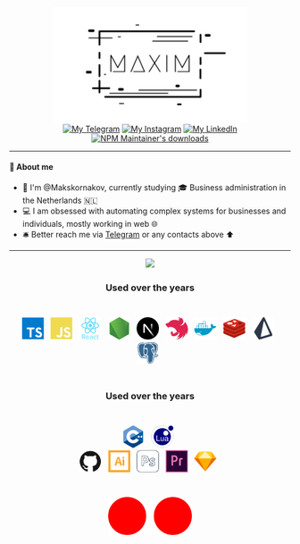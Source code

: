 <div id="header" align="center">
  <a href="https://darkforce.nl"><img src="./src/logoAnimated.svg" width="350"/></a>
</div>
<div align="center">
<a href="https://t.me/makskornakov">
  <img src="https://img.shields.io/static/v1?label=&message=Telegram&color=blue&?style=for-the-badge&logo=telegram" alt="My Telegram"/></a>
<a href="https://instagram.com/makskornakov">
<img src="https://img.shields.io/static/v1?label=&message=Instagram&color=blueviolet&?style=for-the-badge&logo=instagram" alt="My Instagram"/></a>
<a href="https://www.linkedin.com/in/makskornakov/">
<img src="https://img.shields.io/static/v1?label=&message=LinkedIn&color=informational&?style=for-the-badge&logo=LinkedIn" alt="My LinkedIn"/></a>
</div>
<div align="center">
<a href="https://www.npmjs.com/~makskornakov"><img alt="NPM Maintainer's downloads" src="https://img.shields.io/endpoint?url=https%3A%2F%2Fraw.githubusercontent.com%2Fmakskornakov%2Fgithub-readme-npm-downloads%2Fmaster%2Fstats.json"></a>
</div>

---

#### :space_invader: About me

- :vulcan_salute: I'm @Makskornakov, currently studying :mortar_board: Business administration in the Netherlands :netherlands:
- :computer: I am obsessed with automating complex systems for businesses and individuals, mostly working in web :globe_with_meridians:
- :bellhop_bell: Better reach me via [Telegram](https://t.me/makskornakov) or any contacts above :arrow_up:

---

<div align="center">
<img src="https://media2.giphy.com/media/jSKBmKkvo2dPQQtsR1/giphy.gif?cid=ecf05e471axerhdmbamhunbydqtf7mtwdwi7e8m6s7tiucsb&rid=giphy.gif&ct=s" width="150"/>
<br>
 <h3 align="center">Used over the years<h3>
<br>
<div align="center">
<a href="https://www.typescriptlang.org"><img src="https://raw.githubusercontent.com/devicons/devicon/1119b9f84c0290e0f0b38982099a2bd027a48bf1/icons/typescript/typescript-plain.svg" title="TypeScript" alt="TypeScript" width="40" height="40"/></a>&nbsp;&nbsp;
<a href="https://www.javascript.com"><img src="https://raw.githubusercontent.com/devicons/devicon/1119b9f84c0290e0f0b38982099a2bd027a48bf1/icons/javascript/javascript-plain.svg" title="JavaScript" alt="JavaScript" width="40" height="40"/></a>&nbsp;&nbsp;
<a href="https://reactjs.org"><img src="https://raw.githubusercontent.com/devicons/devicon/1119b9f84c0290e0f0b38982099a2bd027a48bf1/icons/react/react-original-wordmark.svg" title="react" alt="react" width="40" height="40"/></a>&nbsp;&nbsp;
<a href="https://nodejs.dev/en/"><img src="https://github.com/devicons/devicon/raw/refs/heads/master/icons/nodejs/nodejs-original.svg" title="NodeJs" alt="NodeJs" width="40" height="40"/></a>&nbsp;&nbsp;
<a href="https://nextjs.org"><img src="https://github.com/devicons/devicon/raw/refs/heads/master/icons/nextjs/nextjs-original.svg" title="Nextjs" alt="NEXTjs" width="40" height="40"/></a>&nbsp;&nbsp;
<a href="https://nestjs.com"><img src="https://github.com/devicons/devicon/raw/refs/heads/master/icons/nestjs/nestjs-original.svg" title="Nestjs" alt="Nestjs" width="40" height="40"/></a>&nbsp;&nbsp;
<a href="https://www.docker.com"><img src="https://github.com/devicons/devicon/raw/refs/heads/master/icons/docker/docker-plain.svg" title="Docker" alt="Docker" width="40" height="40"/></a>&nbsp;&nbsp;
<a href="https://redis.io"><img src="https://github.com/devicons/devicon/raw/refs/heads/master/icons/redis/redis-original.svg" title="Redis" alt="Redis" width="40" height="40"/></a>&nbsp;&nbsp;
<a href="https://www.prisma.io"><img src="https://github.com/devicons/devicon/raw/refs/heads/master/icons/prisma/prisma-original.svg" title="Prisma" alt="Prisma" width="40" height="40"/></a>&nbsp;&nbsp;
<a href="https://www.postgresql.org"><img src="https://github.com/devicons/devicon/raw/refs/heads/master/icons/postgresql/postgresql-plain.svg" title="PostgreSQL" alt="PostgreSQL" width="40" height="40"/></a>&nbsp;&nbsp;

</div>
<br>
 <h3 align="center">Used over the years<h3>
<br>
<div align="center">
<a href="https://isocpp.org"><img src="https://github.com/devicons/devicon/raw/refs/heads/master/icons/cplusplus/cplusplus-original.svg" title="C++" alt="C++" width="40" height="40"/></a>&nbsp;&nbsp;
<a href="https://www.lua.org"><img src="https://github.com/devicons/devicon/raw/refs/heads/master/icons/lua/lua-original.svg" title="Lua" alt="Lua" width="40" height="40"/></a>&nbsp;&nbsp;
</div>

<div align="center">
<a href="https://www.github.com"><img src="https://raw.githubusercontent.com/devicons/devicon/1119b9f84c0290e0f0b38982099a2bd027a48bf1/icons/github/github-original.svg" title="Github" alt="Github" width="40" height="40"/></a>&nbsp;&nbsp;
<a href="https://www.adobe.com/nl/products/illustrator.html"><img src="https://raw.githubusercontent.com/devicons/devicon/1119b9f84c0290e0f0b38982099a2bd027a48bf1/icons/illustrator/illustrator-line.svg" title="Illustrator" alt="Illustrator" width="40" height="40"/></a>&nbsp;&nbsp;
<a href="https://www.adobe.com/products/photoshop.html"><img src="https://raw.githubusercontent.com/devicons/devicon/1119b9f84c0290e0f0b38982099a2bd027a48bf1/icons/photoshop/photoshop-line.svg" title="Photoshop" alt="Photoshop" width="40" height="40"/></a>&nbsp;&nbsp;
<a href="https://www.adobe.com/products/premiere.html"><img src="https://raw.githubusercontent.com/devicons/devicon/1119b9f84c0290e0f0b38982099a2bd027a48bf1/icons/premierepro/premierepro-original.svg" title="Premier Pro" alt="Premier Pro" width="40" height="40"/></a>&nbsp;&nbsp;
<a href="https://www.sketch.com"><img src="https://raw.githubusercontent.com/devicons/devicon/1119b9f84c0290e0f0b38982099a2bd027a48bf1/icons/sketch/sketch-original.svg" title="Sketch" alt="Sketch" width="40" height="40"/></a>&nbsp;&nbsp;
</div>
<br><br>
<img src="./src/logoClassic.svg" width="150" align="center"/>
